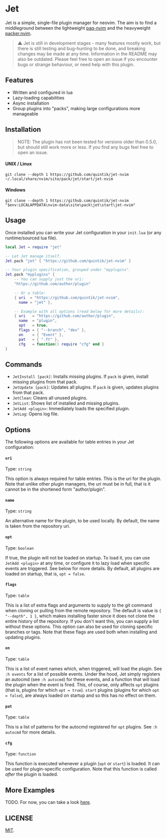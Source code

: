 # Jet

Jet is a simple, single-file plugin manager for neovim. The aim is to
find a middleground between the lightweight [paq-nvim](https://github.com/savq/paq-nvim)
and the heavyweight [packer.nvim](https://github.com/wbthomason/packer.nvim).

> ⚠ Jet is still in development stages - many features mostly work, but
> there is still testing and bug-hunting to be done, and breaking changes
> may be made at any time. Information in the README may also be outdated.
> Please feel free to open an issue if you encounter bugs or strange behaviour,
> or need help with this plugin.

## Features
- Written and configured in lua
- Lazy-loading capabilities
- Async installation
- Group plugins into "packs", making large configurations more manageable

## Installation

> NOTE: The plugin has not been tested for versions older than 0.5.0, but
> should still work more or less. If you find any bugs feel free to open an
> issue.

#### UNIX / Linux
```
git clone --depth 1 https://github.com/quintik/jet-nvim ~/.local/share/nvim/site/pack/jet/start/jet-nvim
```

#### Windows
```
git clone --depth 1 https://github.com/quintik/jet-nvim "$env:LOCALAPPDATA\nvim-data\site\pack\jet\start\jet-nvim"
```

## Usage

Once installed you can write your Jet configuration in your `init.lua` (or any
runtime/sourced lua file).

```lua
local Jet = require "jet"

-- Let Jet manage itself.
Jet.pack "jet" { "https://github.com/quintik/jet-nvim" }

-- Your plugin specification, grouped under "myplugins".
Jet.pack "myplugins" {
    -- You can supply just the uri:
    "https://github.com/author/plugin"

    -- Or a table:
    { uri  = "https://github.com/quintik/jet-nvim",
      name = "jet" },

    -- Example with all options (read below for more details):
    { uri   = "https://github.com/author/plugin",
      name  = "plugin",
      opt   = true,
      flags = { "--branch", "dev" },
      on    = { "Event" },
      pat   = { ".ft" },
      cfg   = function() require "cfg" end }
}
```

## Commands

- `JetInstall [pack]`: Installs missing plugins. If `pack` is given, install
  missing plugins from that pack.
- `JetUpdate [pack]`: Updates all plugins. If `pack` is given, updates plugins
  from that pack.
- `JetClean`: Cleans all unused plugins.
- `JetList`: Shows list of installed and missing plugins.
- `JetAdd <plugin>`: Immediately loads the specified plugin.
- `JetLog`: Opens log file.

## Options

The following options are available for table entries in your Jet
configuration:

#### `uri`
Type: `string`

This option is always required for table entries. This is the uri for the
plugin. Note that unlike other plugin managers, the uri must be in full, that
is it cannot be in the shortened form "author/plugin".

#### `name`
Type: `string`

An alternative name for the plugin, to be used locally. By default, the name is
taken from the repository uri.

#### `opt`
Type: `boolean`

If true, the plugin will not be loaded on startup. To load it, you can use
`JetAdd <plugin>` at any time, or configure it to lazy load when specific
events are triggered. See below for more details. By default, all plugins
are loaded on startup, that is, `opt = false`.

#### `flags`
Type: `table`

This is a list of extra flags and arguments to supply to the git command when
cloning or pulling from the remote repository. The default is value is
`{ "--depth", 1 }`, which makes installing faster since it does not clone the
entire history of the repository. If you don't want this, you can supply a
list without these options. This option can also be used for cloning specific
branches or tags. Note that these flags are used both when installing and
updating plugins.

#### `on`
Type: `table`

This is a list of event names which, when triggered, will load the plugin. See
`:h events` for a list of possible events. Under the hood, Jet simply registers
an autocmd (see `:h autocmd`) for these events, and a function that will load
the plugin when the event is fired. This, of course, only affects `opt` plugins
(that is, plugins for which `opt = true`). `start` plugins (plugins for which
`opt = false`), are always loaded on startup and so this has no effect on them.

#### `pat`
Type: `table`

This is a list of patterns for the autocmd registered for `opt` plugins. See
`:h autocmd` for more details.

#### `cfg`
Type: `function`

This function is executed whenever a plugin (`opt` or `start`) is loaded. It
can be used for plugin-specific configuration. Note that this function is
called *after* the plugin is loaded.

## More Examples

TODO. For now, you can take a look [here](https://github.com/quintik/turbo-octo/blob/master/lua/jet-config.lua).

## LICENSE

[MIT](https://github.com/quintik/jet-nvim/blob/master/LICENSE).

